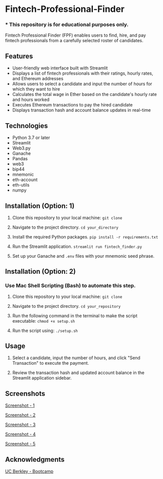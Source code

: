 # Fintech-Professional-Finder
### * This repository is for educational purposes only.

Fintech Professional Finder (FPF) enables users to find, hire, and pay fintech professionals from a carefully selected roster of candidates.
## Features

- User-friendly web interface built with Streamlit
- Displays a list of fintech professionals with their ratings, hourly rates, and Ethereum addresses
- Allows users to select a candidate and input the number of hours for which they want to hire
- Calculates the total wage in Ether based on the candidate's hourly rate and hours worked
- Executes Ethereum transactions to pay the hired candidate
- Displays transaction hash and account balance updates in real-time

## Technologies

- Python 3.7 or later
- Streamlit
- Web3.py
- Ganache
- Pandas
- web3
- bip44
- mnemonic
- eth-account
- eth-utils
- numpy

## Installation (Option: 1)

1. Clone this repository to your local machine: `git clone`

2. Navigate to the project directory. `cd your_directory`

3. Install the required Python packages. `pip install -r requirements.txt`

4. Run the Streamlit application. `streamlit run fintech_finder.py`

5. Set up your Ganache and `.env` files with your mnemonic seed phrase.

## Installation (Option: 2)
### Use Mac Shell Scripting (Bash) to automate this step.

1. Clone this repository to your local machine: `git clone`

2. Navigate to the project directory. `cd your_repository`

3. Run the following command in the terminal to make the script executable: `chmod +x setup.sh`
4. Run the script using: `./setup.sh`
## Usage

1. Select a candidate, input the number of hours, and click "Send Transaction" to execute the payment.

2. Review the transaction hash and updated account balance in the Streamlit application sidebar.

## Screenshots

[Screenshot - 1](./Images/1.png)

[Screenshot - 2](./Images/2.png)

[Screenshot - 3](./Images/3.png)

[Screenshot - 4](./Images/4.png)

[Screenshot - 5](./Images/5.png)

## Acknowledgments
[UC Berkley - Bootcamp](https://courses.bootcampspot.com/courses/2916/assignments/47561?module_item_id=872138)